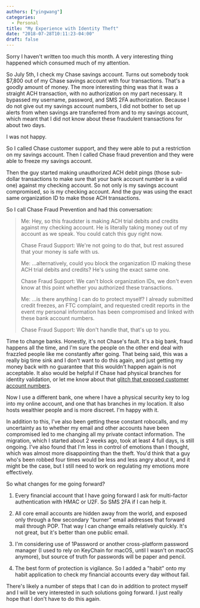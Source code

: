 ```yaml
---
authors: ["yingwang"]
categories:
  - Personal
title: "My Experience with Identity Theft"
date: "2018-07-28T10:11:23-04:00"
draft: false
---
```


Sorry I haven't written too much this month. A very interesting thing happened
which consumed much of my attention.

So July 5th, I check my Chase savings account. Turns out somebody took $7,800
out of my Chase savings account with four transactions. That's a goodly amount
of money. The more interesting thing was that it was a straight ACH transaction,
with no authorization on my part necessary. It bypassed my username, password,
and SMS 2FA authorization. Because I do not give out my savings account numbers,
I did not bother to set up alerts from when savings are transferred from and to
my savings account, which meant that I did not know about these fraudulent
transactions for about two days.

I was not happy.

So I called Chase customer support, and they were able to put a restriction on
my savings account. Then I called Chase fraud prevention and they were able to
freeze my savings account.

Then the guy started making unauthorized ACH debit pings (those sub-dollar
transactions to make sure that your bank account number is a valid one) against
my checking account. So not only is my savings account compromised, so is my
checking account. And the guy was using the exact same organization ID to make
those ACH transactions.

So I call Chase Fraud Prevention and had this conversation:

> Me: Hey, so this fraudster is making ACH trial debits and credits against my
> checking account. He is literally taking money out of my account as we speak.
> You could catch this guy right now.
>
> Chase Fraud Support: We're not going to do that, but rest assured that your
> money is safe with us.
>
> Me: ...alternatively, could you block the organization ID making these ACH
> trial debits and credits? He's using the exact same one.
>
> Chase Fraud Support: We can't block organization IDs, we don't even know at
> this point whether you authorized these transactions.
>
> Me: ...is there anything I can do to protect myself? I already submitted
> credit freezes, an FTC complaint, and requested credit reports in the event my
> personal information has been compromised and linked with these bank account
> numbers.
>
> Chase Fraud Support: We don't handle that, that's up to you.

Time to change banks. Honestly, it's not Chase's fault. It's a big bank, fraud
happens all the time, and I'm sure the people on the other end deal with
frazzled people like me constantly after going. That being said, this was a
really big time sink and I don't want to do this again, and just getting my
money back with no guarantee that this wouldn't happen again is not acceptable.
It also would be helpful if Chase had physical branches for identity validation,
or let me know about that [glitch that exposed customer account
numbers](https://krebsonsecurity.com/2018/02/chase-glitch-exposed-customer-accounts/).

Now I use a different bank, one where I have a physical security key to log into
my online account, and one that has branches in my location. It also hosts
wealthier people and is more discreet. I'm happy with it.

In addition to this, I've also been getting these constant robocalls, and my
uncertainty as to whether my email and other accounts have been compromised led
to me changing all my private contact information. The migration, which I
started about 2 weeks ago, took at least 4 full days, is still ongoing. I've
also found that I'm less in control of emotions than I thought, which was almost
more disappointing than the theft. You'd think that a guy who's been robbed four
times would be less and less angry about it, and it might be the case, but I
still need to work on regulating my emotions more effectively.

So what changes for me going forward?

1. Every financial account that I have going forward I ask for multi-factor
   authentication with HMAC or U2F. So SMS 2FA if I can help it.

2. All core email accounts are hidden away from the world, and exposed only
   through a few secondary "burner" email addresses that forward mail through
   POP. That way I can change emails relatively quickly. It's not great, but
   it's better than one public email.

3. I'm considering use of 1Password or another cross-platform password manager
   (I used to rely on KeyChain for macOS, until I wasn't on macOS anymore), but
   source of truth for passwords will be paper and pencil.

4. The best form of protection is vigilance. So I added a "habit" onto my habit
   application to check my financial accounts every day without fail.

There's likely a number of steps that I can do in addition to protect myself and
I will be very interested in such solutions going forward. I just really hope
that I don't have to do this again.
